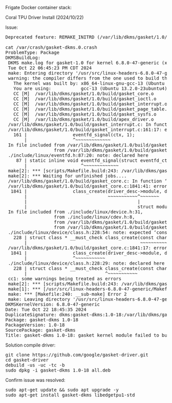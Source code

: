 Frigate Docker container stack:


Coral TPU Driver Install (2024/10/22)


Issue:
<pre>
Deprecated feature: REMAKE_INITRD (/var/lib/dkms/gasket/1.0/source/dkms.conf)

cat /var/crash/gasket-dkms.0.crash 
ProblemType: Package
DKMSBuildLog:
 DKMS make.log for gasket-1.0 for kernel 6.8.0-47-generic (x86_64)
 Tue Oct 22 06:45:23 PM CDT 2024
 make: Entering directory '/usr/src/linux-headers-6.8.0-47-generic'
 warning: the compiler differs from the one used to build the kernel
   The kernel was built by: x86_64-linux-gnu-gcc-13 (Ubuntu 13.2.0-23ubuntu4) 13.2.0
   You are using:           gcc-13 (Ubuntu 13.2.0-23ubuntu4) 13.2.0
   CC [M]  /var/lib/dkms/gasket/1.0/build/gasket_core.o
   CC [M]  /var/lib/dkms/gasket/1.0/build/gasket_ioctl.o
   CC [M]  /var/lib/dkms/gasket/1.0/build/gasket_interrupt.o
   CC [M]  /var/lib/dkms/gasket/1.0/build/gasket_page_table.o
   CC [M]  /var/lib/dkms/gasket/1.0/build/gasket_sysfs.o
   CC [M]  /var/lib/dkms/gasket/1.0/build/apex_driver.o
 /var/lib/dkms/gasket/1.0/build/gasket_interrupt.c: In function ‘gasket_handle_interrupt’:
 /var/lib/dkms/gasket/1.0/build/gasket_interrupt.c:161:17: error: too many arguments to function ‘eventfd_signal’
   161 |                 eventfd_signal(ctx, 1);
       |                 ^~~~~~~~~~~~~~
 In file included from /var/lib/dkms/gasket/1.0/build/gasket_interrupt.h:11,
                  from /var/lib/dkms/gasket/1.0/build/gasket_interrupt.c:4:
 ./include/linux/eventfd.h:87:20: note: declared here
    87 | static inline void eventfd_signal(struct eventfd_ctx *ctx)
       |                    ^~~~~~~~~~~~~~
 make[2]: *** [scripts/Makefile.build:243: /var/lib/dkms/gasket/1.0/build/gasket_interrupt.o] Error 1
 make[2]: *** Waiting for unfinished jobs....
 /var/lib/dkms/gasket/1.0/build/gasket_core.c: In function ‘gasket_register_device’:
 /var/lib/dkms/gasket/1.0/build/gasket_core.c:1841:41: error: passing argument 1 of ‘class_create’ from incompatible pointer type [-Werror=incompatible-pointer-types]
  1841 |                 class_create(driver_desc->module, driver_desc->name);
       |                              ~~~~~~~~~~~^~~~~~~~
       |                                         |
       |                                         struct module *
 In file included from ./include/linux/device.h:31,
                  from ./include/linux/cdev.h:8,
                  from /var/lib/dkms/gasket/1.0/build/gasket_core.h:11,
                  from /var/lib/dkms/gasket/1.0/build/gasket_core.c:12:
 ./include/linux/device/class.h:228:54: note: expected ‘const char *’ but argument is of type ‘struct module *’
   228 | struct class * __must_check class_create(const char *name);
       |                                          ~~~~~~~~~~~~^~~~
 /var/lib/dkms/gasket/1.0/build/gasket_core.c:1841:17: error: too many arguments to function ‘class_create’
  1841 |                 class_create(driver_desc->module, driver_desc->name);
       |                 ^~~~~~~~~~~~
 ./include/linux/device/class.h:228:29: note: declared here
   228 | struct class * __must_check class_create(const char *name);
       |                             ^~~~~~~~~~~~
 cc1: some warnings being treated as errors
 make[2]: *** [scripts/Makefile.build:243: /var/lib/dkms/gasket/1.0/build/gasket_core.o] Error 1
 make[1]: *** [/usr/src/linux-headers-6.8.0-47-generic/Makefile:1925: /var/lib/dkms/gasket/1.0/build] Error 2
 make: *** [Makefile:240: __sub-make] Error 2
 make: Leaving directory '/usr/src/linux-headers-6.8.0-47-generic'
DKMSKernelVersion: 6.8.0-47-generic
Date: Tue Oct 22 18:45:35 2024
DuplicateSignature: dkms:gasket-dkms:1.0-18:/var/lib/dkms/gasket/1.0/build/gasket_interrupt.c:161:17: error: too many arguments to function ‘eventfd_signal’
Package: gasket-dkms 1.0-18
PackageVersion: 1.0-18
SourcePackage: gasket-dkms
Title: gasket-dkms 1.0-18: gasket kernel module failed to build
</pre>

Solution compile driver:
<pre>
git clone https://github.com/google/gasket-driver.git
cd gasket-driver
debuild -us -uc -tc -b
sudo dpkg -i gasket-dkms_1.0-18_all.deb
</pre>
Confirm issue was resolved:
<pre>
sudo apt-get update && sudo apt upgrade -y
sudo apt-get install gasket-dkms libedgetpu1-std
</pre>

